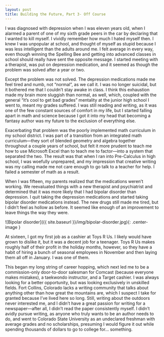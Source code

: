 ```yaml
---
layout: post
title: Building the Future, Part 3- Off Course
---
```


I was diagnosed with depression when I was eleven years old, when I alarmed a parent of one of my sixth grade peers in the car by declaring that I wanted to kill myself. I vividly remember how much I hated myself then. I knew I was unpopular at school, and thought of myself as stupid because I was less intelligent than the adults around me. I felt average in every way, even though winning the Spelling Bee and getting into advanced classes in school should really have sent the opposite message. I started meeting with a therapist, was put on depression medication, and it seemed as though the problem was solved after a year or two.  
  
Except the problem was not solved. The depression medications made me feel tired and numb, not “normal”, as we call it. I was no longer suicidal, but it bothered me that I couldn’t stay awake in class. I think this exhaustion made my brain more sluggish than normal, as well, which, coupled with the general “it’s cool to get bad grades” mentality at the junior high school I went to, meant my grades suffered. I was still reading and writing, as it was one of the few constant sources of comfort in my life, but I started falling apart in math and science because I got it into my head that becoming a fantasy author was my future to the exclusion of everything else.  
  
Exacerbating that problem was the poorly implemented math curriculum in my school district. I was part of a transition from an integrated math curriculum—they sort of blended geometry and algebra together throughout a couple years of school, but felt it more prudent to teach me how to use Microsoft Excel than to teach me to factor—into a system that separated the two. The result was that when I ran into Pre-Calculus in high school, I was woefully unprepared, and my impression that creative writing was my calling made me not care enough to go talk to a teacher for help. I failed a semester of math as a result.  
  
When I was fifteen, my parents realized that the medications weren’t working. We reevaluated things with a new therapist and psychiatrist and determined that it was more likely that I had bipolar disorder than depression. I quit taking the depression medications and started taking bipolar disorder medications instead. The new drugs still made me tired, but I didn’t feel as hollow as before. It seemed like enough of an improvement to leave things the way they were.  

![Bipolar disorder]({{ site.baseurl }}/img/bipolar-disorder.jpg){: .center-image }

At sixteen, I got my first job as a cashier at Toys R Us. I likely would have grown to dislike it, but it was a decent job for a teenager. Toys R Us makes roughly half of their profit in the holiday months, however, so they have a habit of hiring a bunch of seasonal employees in November and then laying them all off in January. I was one of them.  
  
This began my long string of career hopping, which next led me to be a commission-only door-to-door salesman for Comcast (because everyone makes mistakes), a taekwondo instructor, and a Target cashier. I was always looking for a better opportunity, but was looking exclusively in unskilled fields. Fort Collins, Colorado lacks a writing community that talks about anything other than how great the mountains are, which I suspect I take for granted because I’ve lived here so long. Still, writing about the outdoors never interested me, and I didn’t have a great passion for writing for a newspaper—after all, I didn’t read the paper consistently myself. I didn’t avidly pursue writing, as anyone who truly wants to be an author needs to do, and went to Colorado State University as an undeclared freshman with average grades and no scholarships, presuming I would figure it out while spending thousands of dollars to go to college for… something.
